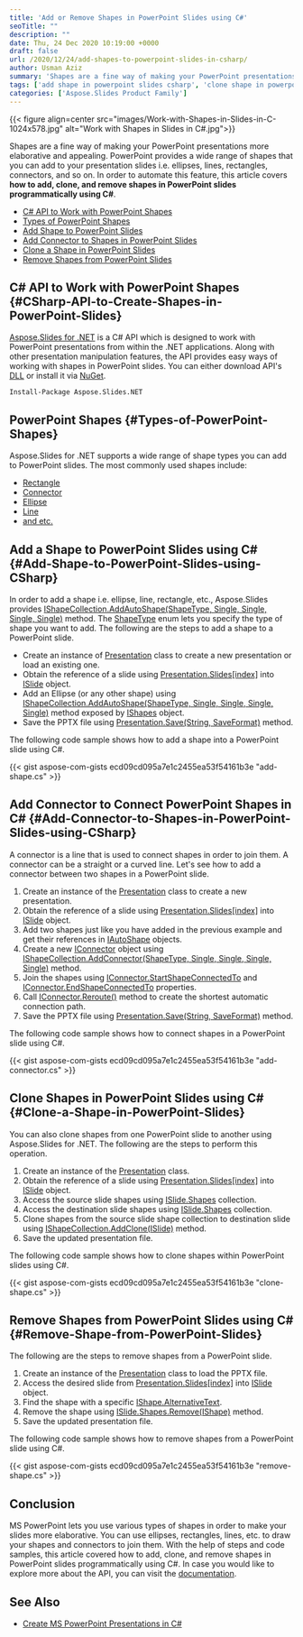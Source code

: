 ```yaml
---
title: 'Add or Remove Shapes in PowerPoint Slides using C#'
seoTitle: ""
description: ""
date: Thu, 24 Dec 2020 10:19:00 +0000
draft: false
url: /2020/12/24/add-shapes-to-powerpoint-slides-in-csharp/
author: Usman Aziz
summary: 'Shapes are a fine way of making your PowerPoint presentations more elaborative and appealing. PowerPoint provides a wide range of shapes that you can add to your presentation slides i.e. ellipses, lines, rectangles, connectors, and so on. In order to automate this feature, this article covers **how to add, clone, and remove shapes in PowerPoint slides programmatically using C#**.'
tags: ['add shape in powerpoint slides csharp', 'clone shape in powerpoint slides csharp', 'manipulate powerpoint shapes using csharp', 'remove shape in powerpoint slides csharp']
categories: ['Aspose.Slides Product Family']
---
```




{{< figure align=center src="images/Work-with-Shapes-in-Slides-in-C-1024x578.jpg" alt="Work with Shapes in Slides in C#.jpg">}}


Shapes are a fine way of making your PowerPoint presentations more elaborative and appealing. PowerPoint provides a wide range of shapes that you can add to your presentation slides i.e. ellipses, lines, rectangles, connectors, and so on. In order to automate this feature, this article covers **how to add, clone, and remove shapes in PowerPoint slides programmatically using C#**.

*   [C# API to Work with PowerPoint Shapes][1]
*   [Types of PowerPoint Shapes][2]
*   [Add Shape to PowerPoint Slides][3]
*   [Add Connector to Shapes in PowerPoint Slides][4]
*   [Clone a Shape in PowerPoint Slides][5]
*   [Remove Shapes from PowerPoint Slides][6]

## C# API to Work with PowerPoint Shapes {#CSharp-API-to-Create-Shapes-in-PowerPoint-Slides}

[Aspose.Slides for .NET][7] is a C# API which is designed to work with PowerPoint presentations from within the .NET applications. Along with other presentation manipulation features, the API provides easy ways of working with shapes in PowerPoint slides. You can either download API's [DLL][8] or install it via [NuGet][9].

```
Install-Package Aspose.Slides.NET
```

## PowerPoint Shapes {#Types-of-PowerPoint-Shapes}

Aspose.Slides for .NET supports a wide range of shape types you can add to PowerPoint slides. The most commonly used shapes include:

*   [Rectangle][10]
*   [Connector][11]
*   [Ellipse][12]
*   [Line][13]
*   [and etc.][14]

## Add a Shape to PowerPoint Slides using C# {#Add-Shape-to-PowerPoint-Slides-using-CSharp}

In order to add a shape i.e. ellipse, line, rectangle, etc., Aspose.Slides provides [IShapeCollection.AddAutoShape(ShapeType, Single, Single, Single, Single)][15] method. The [ShapeType][16] enum lets you specify the type of shape you want to add. The following are the steps to add a shape to a PowerPoint slide.

*   Create an instance of [Presentation][17] class to create a new presentation or load an existing one.
*   Obtain the reference of a slide using [Presentation.Slides\[index\]][18] into [ISlide][19] object.
*   Add an Ellipse (or any other shape) using [IShapeCollection.AddAutoShape(ShapeType, Single, Single, Single, Single)][20] method exposed by [IShapes][21] object.
*   Save the PPTX file using [Presentation.Save(String, SaveFormat)][22] method.

The following code sample shows how to add a shape into a PowerPoint slide using C#.

{{< gist aspose-com-gists ecd09cd095a7e1c2455ea53f54161b3e "add-shape.cs" >}}

## Add Connector to Connect PowerPoint Shapes in C# {#Add-Connector-to-Shapes-in-PowerPoint-Slides-using-CSharp}

A connector is a line that is used to connect shapes in order to join them. A connector can be a straight or a curved line. Let's see how to add a connector between two shapes in a PowerPoint slide.

1.  Create an instance of the [Presentation][23] class to create a new presentation.
2.  Obtain the reference of a slide using [Presentation.Slides\[index\]][24] into [ISlide][25] object.
3.  Add two shapes just like you have added in the previous example and get their references in [IAutoShape][26] objects.
4.  Create a new [IConnector][27] object using [IShapeCollection.AddConnector(ShapeType, Single, Single, Single, Single)][28] method.
5.  Join the shapes using [IConnector.StartShapeConnectedTo][29] and [IConnector.EndShapeConnectedTo][30] properties.
6.  Call [IConnector.Reroute()][31] method to create the shortest automatic connection path.
7.  Save the PPTX file using [Presentation.Save(String, SaveFormat)][32] method.

The following code sample shows how to connect shapes in a PowerPoint slide using C#.

{{< gist aspose-com-gists ecd09cd095a7e1c2455ea53f54161b3e "add-connector.cs" >}}

## Clone Shapes in PowerPoint Slides using C# {#Clone-a-Shape-in-PowerPoint-Slides}

You can also clone shapes from one PowerPoint slide to another using Aspose.Slides for .NET. The following are the steps to perform this operation.

1.  Create an instance of the [Presentation][33] class.
2.  Obtain the reference of a slide using [Presentation.Slides\[index\]][34] into [ISlide][35] object.
3.  Access the source slide shapes using [ISlide.Shapes][36] collection.
4.  Access the destination slide shapes using [ISlide.Shapes][37] collection.
5.  Clone shapes from the source slide shape collection to destination slide using [IShapeCollection.AddClone(ISlide)][38] method.
6.  Save the updated presentation file.

The following code sample shows how to clone shapes within PowerPoint slides using C#.

{{< gist aspose-com-gists ecd09cd095a7e1c2455ea53f54161b3e "clone-shape.cs" >}}

## Remove Shapes from PowerPoint Slides using C# {#Remove-Shape-from-PowerPoint-Slides}

The following are the steps to remove shapes from a PowerPoint slide.

1.  Create an instance of the [Presentation][39] class to load the PPTX file.
2.  Access the desired slide from [Presentation.Slides\[index\]][40] into [ISlide][41] object.
3.  Find the shape with a specific [IShape.AlternativeText][42].
4.  Remove the shape using [ISlide.Shapes.Remove(IShape)][43] method.
5.  Save the updated presentation file.

The following code sample shows how to remove shapes from a PowerPoint slide using C#.

{{< gist aspose-com-gists ecd09cd095a7e1c2455ea53f54161b3e "remove-shape.cs" >}}

## Conclusion

MS PowerPoint lets you use various types of shapes in order to make your slides more elaborative. You can use ellipses, rectangles, lines, etc. to draw your shapes and connectors to join them. With the help of steps and code samples, this article covered how to add, clone, and remove shapes in PowerPoint slides programmatically using C#. In case you would like to explore more about the API, you can visit the [documentation][44].

## See Also

*   [Create MS PowerPoint Presentations in C#][45]




[1]: #CSharp-API-to-Create-Shapes-in-PowerPoint-Slides
[2]: #Types-of-PowerPoint-Shapes
[3]: #Add-Shape-to-PowerPoint-Slides-using-CSharp
[4]: #Add-Connector-to-Shapes-in-PowerPoint-Slides-using-CSharp
[5]: #Clone-a-Shape-in-PowerPoint-Slides
[6]: #Remove-Shape-from-PowerPoint-Slides
[7]: https://products.aspose.com/slides/net
[8]: https://downloads.aspose.com/slides/net
[9]: https://www.nuget.org/packages/Aspose.Slides.Net
[10]: https://docs.aspose.com/slides/net/rectangle/
[11]: https://docs.aspose.com/slides/net/connector/
[12]: https://docs.aspose.com/slides/net/ellipse/
[13]: https://docs.aspose.com/slides/net/line/
[14]: https://apireference.aspose.com/slides/net/aspose.slides/shapetype
[15]: https://apireference.aspose.com/slides/net/aspose.slides/ishapecollection/methods/addautoshape
[16]: https://apireference.aspose.com/slides/net/aspose.slides/shapetype
[17]: https://apireference.aspose.com/net/slides/aspose.slides/presentation
[18]: https://apireference.aspose.com/slides/net/aspose.slides/presentation/properties/slides
[19]: https://apireference.aspose.com/slides/net/aspose.slides/islide
[20]: https://apireference.aspose.com/slides/net/aspose.slides/ishapecollection/methods/addautoshape
[21]: https://apireference.aspose.com/slides/net/aspose.slides/ishape
[22]: https://apireference.aspose.com/slides/net/aspose.slides.presentation/save/methods/4
[23]: http://www.aspose.com/api/net/slides/aspose.slides/presentation
[24]: https://apireference.aspose.com/slides/net/aspose.slides/presentation/properties/slides
[25]: https://apireference.aspose.com/slides/net/aspose.slides/islide
[26]: https://apireference.aspose.com/slides/net/aspose.slides/iautoshape
[27]: https://apireference.aspose.com/slides/net/aspose.slides/iconnector
[28]: https://apireference.aspose.com/slides/net/aspose.slides/ishapecollection/methods/addconnector
[29]: https://apireference.aspose.com/slides/net/aspose.slides/iconnector/properties/startshapeconnectedto
[30]: https://apireference.aspose.com/slides/net/aspose.slides/iconnector/properties/endshapeconnectedto
[31]: https://apireference.aspose.com/slides/net/aspose.slides/iconnector/methods/reroute
[32]: https://apireference.aspose.com/slides/net/aspose.slides.presentation/save/methods/4
[33]: http://www.aspose.com/api/net/slides/aspose.slides/presentation
[34]: https://apireference.aspose.com/slides/net/aspose.slides/presentation/properties/slides
[35]: https://apireference.aspose.com/slides/net/aspose.slides/islide
[36]: https://apireference.aspose.com/slides/net/aspose.slides/presentation/properties/slides
[37]: https://apireference.aspose.com/slides/net/aspose.slides/presentation/properties/slides
[38]: https://apireference.aspose.com/slides/net/aspose.slides/islidecollection/methods/addclone
[39]: http://www.aspose.com/api/net/slides/aspose.slides/presentation
[40]: https://apireference.aspose.com/slides/net/aspose.slides/presentation/properties/slides
[41]: https://apireference.aspose.com/slides/net/aspose.slides/islide
[42]: https://apireference.aspose.com/slides/net/aspose.slides/ishape/properties/alternativetext
[43]: https://apireference.aspose.com/slides/net/aspose.slides/ishapecollection/methods/remove
[44]: https://docs.aspose.com/slides/net/
[45]: https://blog.aspose.com/2020/12/04/create-powerpoint-presentations-in-csharp/





